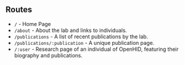 ## Routes

- `/` - Home Page
- `/about` - About the lab and links to individuals.
- `/publications` - A list of recent publications by the lab.
- `/publications/:publication` - A unique publication page.
- `/:user` - Research page of an individual of OpenHID, featuring their biography and publications.